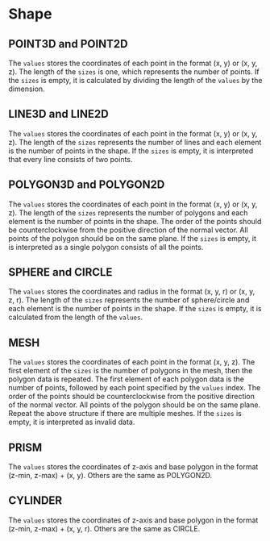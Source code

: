 # Shape

## POINT3D and POINT2D

The `values` stores the coordinates of each point in the format (x, y) or (x, y, z).
The length of the `sizes` is one, which represents the number of points.
If the `sizes` is empty, it is calculated by dividing the length of the `values` by the dimension.

## LINE3D and LINE2D

The `values` stores the coordinates of each point in the format (x, y) or (x, y, z).
The length of the `sizes` represents the number of lines and each element is the number of points in the shape.
If the `sizes` is empty, it is interpreted that every line consists of two points.

## POLYGON3D and POLYGON2D

The `values` stores the coordinates of each point in the format (x, y) or (x, y, z).
The length of the `sizes` represents the number of polygons and each element is the number of points in the shape.
The order of the points should be counterclockwise from the positive direction of the normal vector.
All points of the polygon should be on the same plane.
If the `sizes` is empty, it is interpreted as a single polygon consists of all the points.

## SPHERE and CIRCLE

The `values` stores the coordinates and radius in the format (x, y, r) or (x, y, z, r).
The length of the `sizes` represents the number of sphere/circle and each element is the number of points in the shape.
If the `sizes` is empty, it is calculated from the length of the `values`.

## MESH

The `values` stores the coordinates of each point in the format (x, y, z).
The first element of the `sizes` is the number of polygons in the mesh, then the polygon data is repeated.
The first element of each polygon data is the number of points, followed by each point specified by the `values` index.
The order of the points should be counterclockwise from the positive direction of the normal vector.
All points of the polygon should be on the same plane.
Repeat the above structure if there are multiple meshes.
If the `sizes` is empty, it is interpreted as invalid data.

## PRISM

The `values` stores the coordinates of z-axis and base polygon in the format (z-min, z-max) + (x, y).
Others are the same as POLYGON2D.

## CYLINDER

The `values` stores the coordinates of z-axis and base polygon in the format (z-min, z-max) + (x, y, r).
Others are the same as CIRCLE.
